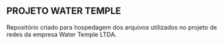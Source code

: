 ## PROJETO WATER TEMPLE

Repositório criado para hospedagem dos arquivos utilizados no projeto de redes da empresa Water Temple LTDA.
